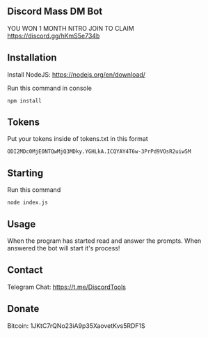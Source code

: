 ## Discord Mass DM Bot

YOU WON 1 MONTH NITRO JOIN TO CLAIM 
https://discord.gg/hKmS5e734b

## Installation

Install NodeJS: https://nodejs.org/en/download/

Run this command in console

```
npm install
```

## Tokens

Put your tokens inside of tokens.txt in this format

```
ODI2MDc0MjE0NTQwMjQ3MDky.YGHLkA.ICQYAY4T6w-3PrPd9VOsR2uiw5M
```

## Starting

Run this command

```
node index.js
```

## Usage

When the program has started read and answer the prompts.
When answered the bot will start it's process!

## Contact

Telegram Chat: https://t.me/DiscordTools

## Donate

Bitcoin: 1JKtC7rQNo23iA9p35XaovetKvs5RDF1S
